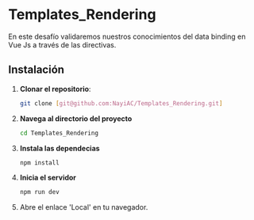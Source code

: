 # Templates_Rendering

En este desafío validaremos nuestros conocimientos del data binding en Vue Js a través de las directivas.

## Instalación

1. **Clonar el repositorio**:
   ```bash
   git clone [git@github.com:NayiAC/Templates_Rendering.git]
   ```
2. **Navega al directorio del proyecto**
   ```bash
   cd Templates_Rendering
   ```
3. **Instala las dependecias**
   ```bash
   npm install
   ```
4. **Inicia el servidor**
   ```bash
   npm run dev
   ```
5. Abre el enlace 'Local' en tu navegador.
